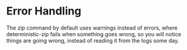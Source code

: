 Error Handling
===

The zip command by default uses warnings instead of errors, where deterministic-zip fails when something goes wrong, so
you will notice things are going wrong, instead of reading it from the logs some day.
